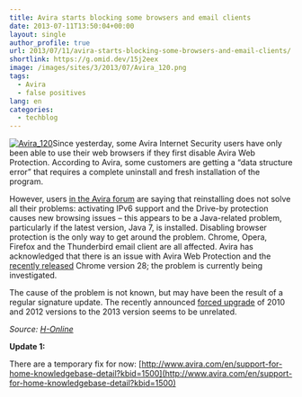 ```yaml
---
title: Avira starts blocking some browsers and email clients
date: 2013-07-11T13:50:04+00:00
layout: single
author_profile: true
url: 2013/07/11/avira-starts-blocking-some-browsers-and-email-clients/
shortlink: https://g.omid.dev/15j2eex
image: /images/sites/3/2013/07/Avira_120.png
tags:
  - Avira
  - false positives
lang: en
categories: 
  - techblog
---
```

[![Avira_120](/images/2013/07/Avira_120.png)](/images/2013/07/Avira_120.png)Since yesterday, some Avira Internet Security users have only been able to use their web browsers if they first disable Avira Web Protection. According to Avira, some customers are getting a “data structure error” that requires a complete uninstall and fresh installation of the program.

However, users [in the Avira forum](http://forum.avira.com/wbb/index.php?page=Thread&threadID=154594) are saying that reinstalling does not solve all their problems: activating IPv6 support and the Drive-by protection causes new browsing issues – this appears to be a Java-related problem, particularly if the latest version, Java 7, is installed. Disabling browser protection is the only way to get around the problem. Chrome, Opera, Firefox and the Thunderbird email client are all affected. Avira has acknowledged that there is an issue with Avira Web Protection and the [recently released](/2013/07/10/chrome-28-with-new-blink-engine-and-rich-notifications/ "Chrome 28 with new Blink engine and Rich Notifications – 10 July 2013, 15:34") Chrome version 28; the problem is currently being investigated.

The cause of the problem is not known, but may have been the result of a regular signature update. The recently announced [forced upgrade](http://forum.avira.com/wbb/index.php?page=Thread&threadID=154511) of 2010 and 2012 versions to the 2013 version seems to be unrelated.

_Source: [H-Online](http://h-online.com/-1915831)_

**Update 1:** 

There are a temporary fix for now: [http://www.avira.com/en/support-for-home-knowledgebase-detail?kbid=1500](http://www.avira.com/en/support-for-home-knowledgebase-detail?kbid=1500)